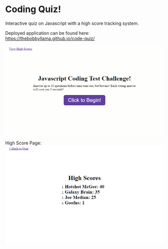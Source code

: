 # Coding Quiz!
Interactive quiz on Javascript with a high score tracking system.

Deployed application can be found here:
https://thebobbyllama.github.io/code-quiz/

![Quiz Screenshot](/Snapshot-Quiz.gif?raw=true)

High Score Page:
![High Score Screenshot](/Snapshot-HighScores.png?raw=true)
